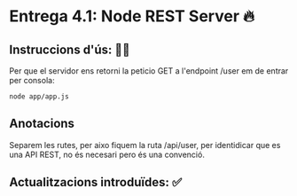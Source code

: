 # Entrega 4.1: Node REST Server 🔥

## Instruccions d'ús: 🧙‍♂️

Per que el servidor ens retorni la peticio GET a l'endpoint /user em de entrar per consola:

    node app/app.js

## Anotacions

Separem les rutes, per aixo fiquem la ruta /api/user, per identidicar que es una API REST, no és necesari pero és una convenció.

## Actualitzacions introduïdes: ✅

